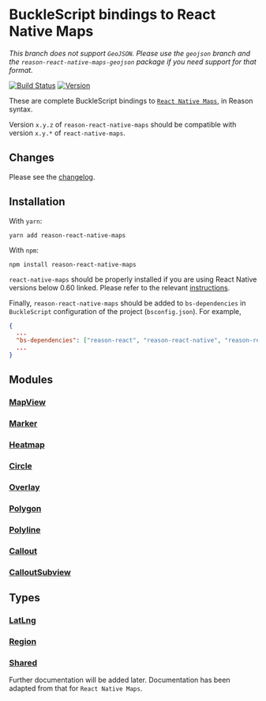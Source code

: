 # BuckleScript bindings to React Native Maps

_This branch does not support `GeoJSON`. Please use the `geojson` branch and the
`reason-react-native-maps-geojson` package if you need support for that format._

[![Build Status](https://github.com/sgny/reason-react-native-maps/workflows/Build/badge.svg)](https://github.com/sgny/reason-react-native-maps/actions)
[![Version](https://img.shields.io/npm/v/reason-react-native-maps.svg)](https://www.npmjs.com/package/reason-react-native-maps)

These are complete BuckleScript bindings to
[`React Native Maps`](https://github.com/react-native-community/react-native-maps),
in Reason syntax.

Version `x.y.z` of `reason-react-native-maps` should be compatible with version
`x.y.*` of `react-native-maps`.

## Changes

Please see the [changelog](./CHANGELOG.md).

## Installation

With `yarn`:

```shell
yarn add reason-react-native-maps
```

With `npm`:

```shell
npm install reason-react-native-maps
```

`react-native-maps` should be properly installed if you are using React Native
versions below 0.60 linked. Please refer to the relevant
[instructions](https://github.com/react-native-community/react-native-maps/blob/master/docs/installation.md).

Finally, `reason-react-native-maps` should be added to `bs-dependencies` in
`BuckleScript` configuration of the project (`bsconfig.json`). For example,

```json
{
  ...
  "bs-dependencies": ["reason-react", "reason-react-native", "reason-react-native-maps"],
  ...
}
```

## Modules

### [MapView](docs/MapView.md)

### [Marker](docs/Marker.md)

### [Heatmap](docs/Heatmap.md)

### [Circle](docs/Circle.md)

### [Overlay](docs/Overlay.md)

### [Polygon](docs/Polygon.md)

### [Polyline](docs/Polyline.md)

### [Callout](docs/Callout.md)

### [CalloutSubview](docs/CalloutSubview.md)

## Types

### [LatLng](docs/LatLng.md)

### [Region](docs/Region.md)

### [Shared](docs/Shared.md)

Further documentation will be added later. Documentation has been adapted from
that for `React Native Maps`.
